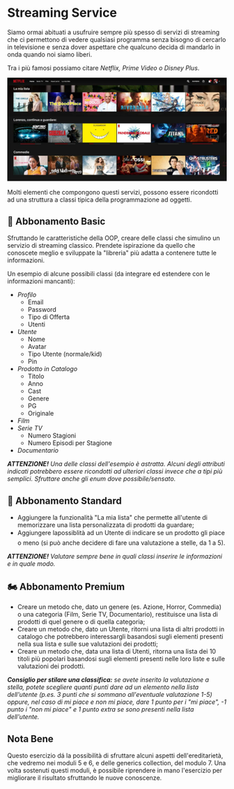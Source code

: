 # Streaming Service

Siamo ormai abituati a usufruire sempre più spesso di servizi di streaming che ci permettono di vedere qualsiasi programma senza bisogno di cercarlo in televisione e senza dover aspettare che qualcuno decida di mandarlo in onda quando noi siamo liberi.

Tra i più famosi possiamo citare _Netflix, Prime Video o Disney Plus_.


![Rogue](Immagini/netflix.png)

Molti elementi che compongono questi servizi, possono essere ricondotti ad una struttura a classi tipica della programmazione ad oggetti.

## :kick_scooter: Abbonamento Basic

Sfruttando le caratteristiche della OOP, creare delle classi che simulino un servizio di streaming classico.
Prendete ispirazione da quello che conoscete meglio e sviluppate la "libreria" più adatta a contenere tutte le informazioni.

Un esempio di alcune possibili classi (da integrare ed estendere con le informazioni mancanti):
+ _Profilo_
  + Email
  + Password
  + Tipo di Offerta
  + Utenti
+ _Utente_
  + Nome
  + Avatar
  + Tipo Utente (normale/kid)
  + Pin
+ _Prodotto in Catalogo_
  + Titolo
  + Anno
  + Cast
  + Genere
  + PG
  + Originale
+ _Film_
+ _Serie TV_
  + Numero Stagioni
  + Numero Episodi per Stagione
+ _Documentario_

_**ATTENZIONE!** Una delle classi dell'esempio è astratta. Alcuni degli attributi indicati potrebbero essere ricondotti ad ulteriori classi invece che a tipi più semplici. Sfruttare anche gli enum dove possibile/sensato._

## :motor_scooter: Abbonamento Standard

+ Aggiungere la funzionalità "La mia lista" che permette all'utente di memorizzare una lista personalizzata di prodotti da guardare;
+ Aggiungere lapossiblità ad un Utente di indicare se un prodotto gli piace o meno (si può anche decidere di fare una valutazione a stelle, da 1 a 5).

_**ATTENZIONE!** Valutare sempre bene in quali classi inserire le informazioni e in quale modo._

## :motorcycle: Abbonamento Premium

+ Creare un metodo che, dato un genere (es. Azione, Horror, Commedia) o una categoria (Film, Serie TV, Documentario), restituisce una lista di prodotti di quel genere o di quella categoria;
+ Creare un metodo che, dato un Utente, ritorni una lista di altri prodotti in catalogo che potrebbero interessargli basandosi sugli elementi presenti nella sua lista e sulle sue valutazioni dei prodotti;
+ Creare un metodo che, data una lista di Utenti, ritorna una lista dei 10 titoli più popolari basandosi sugli elementi presenti nelle loro liste e sulle valutazioni dei prodotti.

_**Consiglio per stilare una classifica:** se avete inserito la valutazione a stella, potete scegliere quanti punti dare ad un elemento nella lista dell'utente (p.es. 3 punti che si sommano all'eventuale valutazione 1-5) oppure, nel caso di mi piace e non mi piace, dare 1 punto per i "mi piace", -1 punto i "non mi piace" e 1 punto extra se sono presenti nella lista dell'utente._

## Nota Bene

Questo esercizio dá la possibilità di sfruttare alcuni aspetti dell'ereditarietà, che vedremo nei moduli 5 e 6, e delle generics collection, del modulo 7. Una volta sostenuti questi moduli, è possibile riprendere in mano l'esercizio per migliorare il risultato sfruttando le nuove conoscenze.
